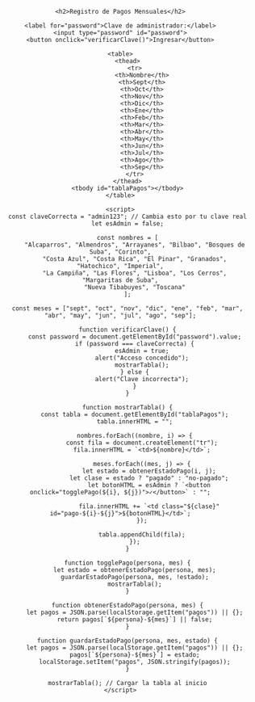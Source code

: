 <!DOCTYPE html>
<html lang="es">
<head>
    <meta charset="UTF-8">
    <meta name="viewport" content="width=device-width, initial-scale=1.0">
    <title>Registro de Pagos</title>
    <style>
        body { font-family: Arial, sans-serif; text-align: center; }
        table { width: 80%; margin: auto; border-collapse: collapse; }
        th, td { padding: 10px; border: 1px solid black; text-align: center; }
        .pagado { background-color: lightgreen; }
        .no-pagado { background-color: lightcoral; }
        .admin-controls { display: none; } /* Oculto por defecto */
    </style>
</head>
<body>

    <h2>Registro de Pagos Mensuales</h2>

    <label for="password">Clave de administrador:</label>
    <input type="password" id="password">
    <button onclick="verificarClave()">Ingresar</button>

    <table>
        <thead>
            <tr>
                <th>Nombre</th>
                <th>Sept</th>
                <th>Oct</th>
                <th>Nov</th>
                <th>Dic</th>
                <th>Ene</th>
                <th>Feb</th>
                <th>Mar</th>
                <th>Abr</th>
                <th>May</th>
                <th>Jun</th>
                <th>Jul</th>
                <th>Ago</th>
                <th>Sep</th>
            </tr>
        </thead>
        <tbody id="tablaPagos"></tbody>
    </table>

    <script>
        const claveCorrecta = "admin123"; // Cambia esto por tu clave real
        let esAdmin = false;

        const nombres = [
            "Alcaparros", "Almendros", "Arrayanes", "Bilbao", "Bosques de Suba", "Corinto",
            "Costa Azul", "Costa Rica", "El Pinar", "Granados", "Hatochico", "Imperial",
            "La Campiña", "Las Flores", "Lisboa", "Los Cerros", "Margaritas de Suba",
            "Nueva Tibabuyes", "Toscana"
        ];

        const meses = ["sept", "oct", "nov", "dic", "ene", "feb", "mar", "abr", "may", "jun", "jul", "ago", "sep"];
        
        function verificarClave() {
            const password = document.getElementById("password").value;
            if (password === claveCorrecta) {
                esAdmin = true;
                alert("Acceso concedido");
                mostrarTabla();
            } else {
                alert("Clave incorrecta");
            }
        }

        function mostrarTabla() {
            const tabla = document.getElementById("tablaPagos");
            tabla.innerHTML = "";

            nombres.forEach((nombre, i) => {
                const fila = document.createElement("tr");
                fila.innerHTML = `<td>${nombre}</td>`;
                
                meses.forEach((mes, j) => {
                    let estado = obtenerEstadoPago(i, j);
                    let clase = estado ? "pagado" : "no-pagado";
                    let botonHTML = esAdmin ? `<button onclick="togglePago(${i}, ${j})">✓</button>` : "";

                    fila.innerHTML += `<td class="${clase}" id="pago-${i}-${j}">${botonHTML}</td>`;
                });

                tabla.appendChild(fila);
            });
        }

        function togglePago(persona, mes) {
            let estado = obtenerEstadoPago(persona, mes);
            guardarEstadoPago(persona, mes, !estado);
            mostrarTabla();
        }

        function obtenerEstadoPago(persona, mes) {
            let pagos = JSON.parse(localStorage.getItem("pagos")) || {};
            return pagos[`${persona}-${mes}`] || false;
        }

        function guardarEstadoPago(persona, mes, estado) {
            let pagos = JSON.parse(localStorage.getItem("pagos")) || {};
            pagos[`${persona}-${mes}`] = estado;
            localStorage.setItem("pagos", JSON.stringify(pagos));
        }

        mostrarTabla(); // Cargar la tabla al inicio
    </script>

</body>
</html>
